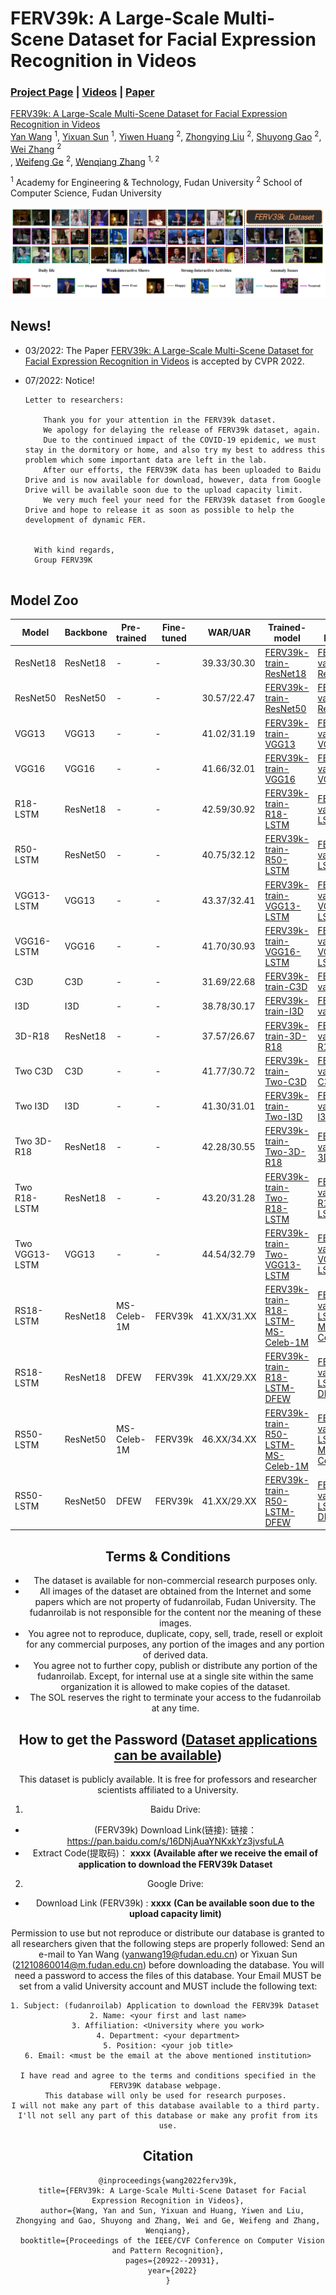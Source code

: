 # FERV39k: A Large-Scale Multi-Scene Dataset for Facial Expression Recognition in Videos

### [Project Page](https://wangyanckxx.github.io/Proj_CVPR2022_FERV39k.html) | [Videos](#) | [Paper](https://openaccess.thecvf.com/content/CVPR2022/papers/Wang_FERV39k_A_Large-Scale_Multi-Scene_Dataset_for_Facial_Expression_Recognition_in_CVPR_2022_paper.pdf)

[FERV39k: A Large-Scale Multi-Scene Dataset for Facial Expression Recognition in Videos](https://openaccess.thecvf.com/content/CVPR2022/papers/Wang_FERV39k_A_Large-Scale_Multi-Scene_Dataset_for_Facial_Expression_Recognition_in_CVPR_2022_paper.pdf) <br>
 [Yan Wang](https://wangyanckxx.github.io/) <sup>1</sup>,
 [Yixuan Sun](http://www.fudanroilab.com/2019/10/07/YixuanSun.html) <sup>1</sup>,
 [Yiwen Huang](#) <sup>2</sup>,
 [Zhongying Liu](http://www.fudanroilab.com/2019/01/17/ZhongyingLiu.html) <sup>2</sup>,
 [Shuyong Gao](http://www.fudanroilab.com/2020/07/01/ShuyongGao.html) <sup>2</sup>,
 [Wei Zhang](https://faculty.fudan.edu.cn/zhangwei1234/zh_CN/jsxx/161831/jsxx/jsxx.htm) <sup>2</sup> <br>,
 [Weifeng Ge](http://www.weifengge.net/) <sup>2</sup>,
 [Wenqiang Zhang](http://faet.fudan.edu.cn/17/bb/c13532a137147/page.htm) <sup>1, 2</sup>

<sup>1</sup> Academy for Engineering & Technology, Fudan University
<sup>2</sup> School of Computer Science, Fudan University <br>

![总体介绍](./image/总体介绍.png)


## News!

- 03/2022: The Paper [FERV39k: A Large-Scale Multi-Scene Dataset for Facial Expression Recognition in Videos](https://arxiv.org/abs/2203.09463) is accepted by CVPR 2022.

- 07/2022: Notice!

  ```
  Letter to researchers:
      
      Thank you for your attention in the FERV39k dataset.
      We apology for delaying the release of FERV39k dataset, again. 
      Due to the continued impact of the COVID-19 epidemic, we must stay in the dormitory or home, and also try my best to address this problem which some important data are left in the lab. 
      After our efforts, the FERV39K data has been uploaded to Baidu Drive and is now available for download, however, data from Google Drive will be available soon due to the upload capacity limit.
      We very much feel your need for the FERV39k dataset from Google Drive and hope to release it as soon as possible to help the development of dynamic FER.
    					                   
                                                
    With kind regards,
    Group FERV39K
    
  ```

  <!--  Since the arxiv version of our CVPR paper is available, we are glad to receive several 
  application emails of FERV39K. However, our work especially the dataset is still 
  under the check of the CVPR conference and the formal version of paper is not published. As a 
  result, the dataset will not be available until the main conference of CVPR2022 is held. 
  During this time, we will gradually make the project webpage, 
  the baseline project and the FERV39K shortcut publicly available.-->

  

## Model Zoo

<center>


| Model          | Backbone | Pre-trained | Fine-tuned | WAR/UAR     | Trained-model                           | Val-Results                       | # of Parameters |
| -------------- | -------- | ----------- | ---------- | ----------- | --------------------------------------- | --------------------------------- | --------------- |
| ResNet18       | ResNet18 | -           | -          | 39.33/30.30 | [FERV39k-train-ResNet18](#)             | [FERV39k-val-ResNet18](#)         | 17M             |
| ResNet50       | ResNet50 | -           | -          | 30.57/22.47 | [FERV39k-train-ResNet50](#)             | [FERV39k-val-ResNet50](#)         | 124M            |
| VGG13          | VGG13    | -           | -          | 41.02/31.19 | [FERV39k-train-VGG13](#)                | [FERV39k-val-VGG13](#)            | 128M            |
| VGG16          | VGG16    | -           | -          | 41.66/32.01 | [FERV39k-train-VGG16](#)                | [FERV39k-val-VGG16](#)            | 134M            |
| R18-LSTM       | ResNet18 | -           | -          | 42.59/30.92 | [FERV39k-train-R18-LSTM](#)             | [FERV39k-val-R18-LSTM](#)         | 132M            |
| R50-LSTM       | ResNet50 | -           | -          | 40.75/32.12 | [FERV39k-train-R50-LSTM](#)             | [FERV39k-val-R50-LSTM](#)         | 57M             |
| VGG13-LSTM     | VGG13    | -           | -          | 43.37/32.41 | [FERV39k-train-VGG13-LSTM](#)           | [FERV39k-val-VGG13-LSTM](#)       | 133M            |
| VGG16-LSTM     | VGG16    | -           | -          | 41.70/30.93 | [FERV39k-train-VGG16-LSTM](#)           | [FERV39k-val-VGG16-LSTM](#)       | 138M            |
| C3D            | C3D      | -           | -          | 31.69/22.68 | [FERV39k-train-C3D](#)                  | [FERV39k-val-C3D](#)              | 78M             |
| I3D            | I3D      | -           | -          | 38.78/30.17 | [FERV39k-train-I3D](#)                  | [FERV39k-val-I3D](#)              | 12M             |
| 3D-R18         | ResNet18 | -           | -          | 37.57/26.67 | [FERV39k-train-3D-R18](#)               | [FERV39k-val-3D-R18](#)           | 33M             |
| Two C3D        | C3D      | -           | -          | 41.77/30.72 | [FERV39k-train-Two-C3D](#)              | [FERV39k-val-Two-C3D](#)          | 97M             |
| Two I3D        | I3D      | -           | -          | 41.30/31.01 | [FERV39k-train-Two-I3D](#)              | [FERV39k-val-Two-I3D](#)          | 26M             |
| Two 3D-R18     | ResNet18 | -           | -          | 42.28/30.55 | [FERV39k-train-Two-3D-R18](#)           | [FERV39k-val-Two-3D-R18](#)       | 67M             |
| Two R18-LSTM   | ResNet18 | -           | -          | 43.20/31.28 | [FERV39k-train-Two-R18-LSTM](#)         | [FERV39k-val-Two-R18-LSTM](#)     | 27M             |
| Two VGG13-LSTM | VGG13    | -           | -          | 44.54/32.79 | [FERV39k-train-Two-VGG13-LSTM](#)       | [FERV39k-val-Two-VGG13-LSTM](#)   | 144M            |
| RS18-LSTM      | ResNet18 | MS-Celeb-1M | FERV39k    | 41.XX/31.XX | [FERV39k-train-R18-LSTM-MS-Celeb-1M](#) | [FERV39k-val-LSTM-MS-Celeb-1M](#) | 132M            |
| RS18-LSTM      | ResNet18 | DFEW        | FERV39k    | 41.XX/29.XX | [FERV39k-train-R18-LSTM-DFEW](#)        | [FERV39k-val-LSTM-DFEW](#)        | 132M            |
| RS50-LSTM      | ResNet50 | MS-Celeb-1M | FERV39k    | 46.XX/34.XX | [FERV39k-train-R50-LSTM-MS-Celeb-1M](#) | [FERV39k-val-LSTM-MS-Celeb-1M](#) | 57M             |
| RS50-LSTM      | ResNet50 | DFEW        | FERV39k    | 41.XX/29.XX | [FERV39k-train-R50-LSTM-DFEW](#)        | [FERV39k-val-LSTM-DFEW](#)        | 57M             |

## Terms & Conditions

- The dataset is available for non-commercial research purposes only.
- All images of the dataset are obtained from the Internet and some papers which are not property of fudanroilab, Fudan University. The fudanroilab is not responsible for the content nor the meaning of these images.
- You agree not to reproduce, duplicate, copy, sell, trade, resell or exploit for any commercial purposes, any portion of the images and any portion of derived data.
- You agree not to further copy, publish or distribute any portion of the fudanroilab. Except, for internal use at a single site within the same organization it is allowed to make copies of the dataset.
- The SOL reserves the right to terminate your access to the fudanroilab at any time.



<!--I have known that the dataset will not available until the main conference of CVPR2022-->

## How to get the Password (**<u>Dataset applications can be available</u>**)

This dataset is publicly available. It is free for professors and researcher scientists affiliated to a University.

1. Baidu Drive:

* (FERV39k) Download Link(链接): 链接：https://pan.baidu.com/s/16DNjAuaYNKxkYz3jvsfuLA 
* Extract Code(提取码)： **xxxx** **(Available after we receive the email of application to download the FERV39k Dataset**

2. Google Drive:

* Download Link (FERV39k) :  **xxxx** **(Can be available soon due to the upload capacity limit)**

Permission to use but not reproduce or distribute our database is granted to all researchers given that the following steps are properly followed:
Send an e-mail to Yan Wang (yanwang19@fudan.edu.cn) or Yixuan Sun (21210860014@m.fudan.edu.cn) before downloading the database. You will need a password to access the files of this database. Your Email MUST be set from a valid University account and MUST include the following text:

```
1. Subject: (fudanroilab) Application to download the FERV39k Dataset          
2. Name: <your first and last name>
3. Affiliation: <University where you work>
4. Department: <your department>
5. Position: <your job title>
6. Email: <must be the email at the above mentioned institution>

I have read and agree to the terms and conditions specified in the FERV39K database webpage. 
This database will only be used for research purposes. 
I will not make any part of this database available to a third party. 
I'll not sell any part of this database or make any profit from its use.
```

 

## Citation

```
@inproceedings{wang2022ferv39k,
  title={FERV39k: A Large-Scale Multi-Scene Dataset for Facial Expression Recognition in Videos},
  author={Wang, Yan and Sun, Yixuan and Huang, Yiwen and Liu, Zhongying and Gao, Shuyong and Zhang, Wei and Ge, Weifeng and Zhang, Wenqiang},
  booktitle={Proceedings of the IEEE/CVF Conference on Computer Vision and Pattern Recognition},
  pages={20922--20931},
  year={2022}
}
```
